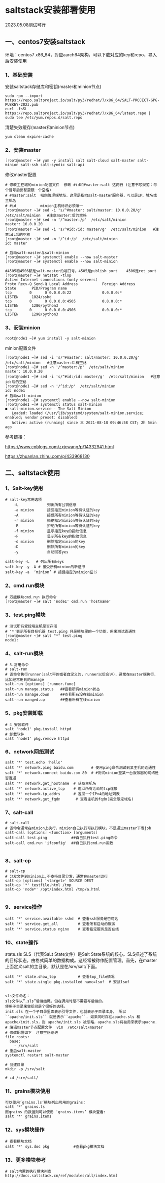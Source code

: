 # saltstack安装部署使用



2023.05.08测试可行

## 一、centos7安装saltstack

环境：centos7 x86_64，对应aarch64架构，可以下载对应的key和repo，导入后安装使用

### 1、基础安装

安装saltstack存储库和密钥(master和minion节点)

```
sudo rpm --import https://repo.saltproject.io/salt/py3/redhat/7/x86_64/SALT-PROJECT-GPG-PUBKEY-2023.pub
curl -fsSL https://repo.saltproject.io/salt/py3/redhat/7/x86_64/latest.repo | sudo tee /etc/yum.repos.d/salt.repo
```



清楚失效缓存(master和minion节点)

```
yum clean expire-cache
```



### 2、安装master

```
[root@master ~]# yum -y install salt salt-cloud salt-master salt-minion salt-ssh salt-syndic salt-api

```



修改master配置

```
# 修改主控端的minion配置文件  修改 #id和#master:salt 这两行 (注意书写规范：每个冒号后面都要跟一个空格)
# #master:salt  指向管理端地址，这里是指向salt-master服务器，可以是IP、域名或主机名
# #id           minion主机标识必须唯一
[root@master ~]# sed -i 's/^#master: salt/master: 10.0.0.20/g' /etc/salt/minion   #注意master:后的空格
[root@master ~]# sed -n '/^master:/p'  /etc/salt/minion
master: 10.0.0.20
[root@master ~]# sed -i 's/^#id:/id: master/g'  /etc/salt/minion   #注意id:后的空格
[root@master ~]# sed -n '/^id:/p'  /etc/salt/minion
id: master

# 启动salt-master与salt-minion
[root@master ~]# systemctl enable --now salt-master
[root@master ~]# systemctl enable --now salt-minion

#4505和4506都是salt-master的端口号，4505是publish_port    4506是ret_port
[root@master ~]# netstat -tlnp
Active Internet connections (only servers)
Proto Recv-Q Send-Q Local Address           Foreign Address         State       PID/Program name    
tcp        0      0 0.0.0.0:22              0.0.0.0:*               LISTEN      1024/sshd           
tcp        0      0 0.0.0.0:4505            0.0.0.0:*               LISTEN      1286/python3        
tcp        0      0 0.0.0.0:4506            0.0.0.0:*               LISTEN      1298/python3

```



### 3、安装minion

```
root@node1 ~]# yum install -y salt-minion
```

minion配置文件

```
[root@node1 ~]# sed -i 's/^#master: salt/master: 10.0.0.20/g' /etc/salt/minion   #注意master:后有空格
[root@node1 ~]# sed -n '/^master:/p'  /etc/salt/minion
master: 10.0.0.20
[root@node1 ~]# sed -i 's/^#id:/id: master/g'  /etc/salt/minion   #注意id:后的空格
[root@node1 ~]# sed -n '/^id:/p'  /etc/salt/minion
id: node1
# 启动salt-minion
[root@node1 ~]# systemctl enable --now salt-minion
[root@node1 ~]# systemctl status salt-minion
● salt-minion.service - The Salt Minion
   Loaded: loaded (/usr/lib/systemd/system/salt-minion.service; enabled; vendor preset: disabled)
   Active: active (running) since 三 2021-08-18 09:46:58 CST; 2h 5min ago

```





参考链接：

https://www.cnblogs.com/zxjcwang/p/14332941.html

https://zhuanlan.zhihu.com/p/433968130



## 二、saltstack使用

### 1、Salt-key使用

```
# salt-key常用选项
    -L             列出所有公钥信息
    -a minion      接受指定minion等待认证的key
    -A             接受所有minion等待认证的key
    -r minion      拒绝指定minion等待认证的key
    -R             拒绝所有minion等待认证的key
    -f minion      显示指定key的指纹信息
    -F             显示所有key的指纹信息
    -d minion      删除指定minion的key
    -D             删除所有minion的key
    -y             自动回答yes

salt-key -L   # 列出所有keys
salt-key -y -A # 接受所有minion的新证书
salt-key -a  ‘minion’ # 接受指定的minion证书

```



### 2、cmd.run模块

```
# 万能模块cmd.run 执行命令
[root@master ~]# salt 'node1' cmd.run 'hostname'
```



### 3、test.ping模块

```
# 测试所有受控端主机是否存活
# '*'表示所有目标机器 test.ping 只是模块里的一个功能，用来测试连通性
[root@master ~]# salt "*" test.ping  
node1:
```



### 4、salt-run模块

```
# 3.常用命令
# salt-run
# 该命令执行runner(salt带的或者自定义的，runner以后会讲)，通常在master端执行，比如经常用到的manage
salt-run [options] [runner.func]
salt-run manage.status   ##查看所有minion状态
salt-run manage.down     ##查看所有没在线minion
salt-run manged.up       ##查看所有在线minion
```



### 5、pkg安装卸载

```
# 4 安装软件
salt 'node1' pkg.install httpd
# 卸载软件
salt 'node1' pkg.remove httpd
```



### 6、network网络测试

```
salt '*' test.echo 'hello'
salt '*' network.ping baidu.com        # 使用ping命令测试到某主机的连通性
salt '*' network.connect baidu.com 80  # #测试minion至某一台服务器的网络是否连通
salt '*' network.get_hostname  # 获取主机名
salt '*' network.active_tcp    # 返回所有活动的tcp连接
salt '*' network.ip_addrs      # 返回一个IPv4的地址列表
salt '*' network.get_fqdn       # 查看主机的fqdn(完全限定域名)
```



### 7、salt-call

```
# salt-call
# 该命令通常在minion上执行，minion自己执行可执行模块，不是通过master下发job
salt-call [options] <function> [arguments]
salt-call test.ping           ##自己执行test.ping命令
salt-call cmd.run 'ifconfig'  ##自己执行cmd.run函数


```



### 8、salt-cp

```
# salt-cp
# 分发文件到minion上,不支持目录分发，通常在master运行
salt-cp [options] '<target>' SOURCE DEST
salt-cp '*' testfile.html /tmp
salt-cp 'node*' /opt/index.html /tmp/a.html


```

### 9、service操作

```
salt '*' service.available sshd  # 查看ssh服务是否可达
salt '*' service.get_all         # 查看所有启动的服务
salt '*' service.status nginx    # 查看指定服务是否在线
```



### 10、state操作



state.sls SLS（代表SaLt State文件）是Salt State系统的核心。SLS描述了系统的目标状态，由格式简单的数据构成。这经常被称作配置管理。首先，在master上面定义salt的主目录，默认是在/srv/salt/下面。

```
salt '*' state.show_top          # 查看top_file情况
salt '*' state.single pkg.installed name=lsof  # 安装lsof


sls文件命名：
sls文件以”.sls”后缀结尾，但在调用时是不需要写后缀的。
使用子目录来做组织是个很好的选择。  
init.sls 在一个子目录里面表示引导文件，也就表示子目录本身， 所以``apache/init.sls`` 就是表示``apache``. 如果同时存在apache.sls 和 apache/init.sls，则 apache/init.sls 被忽略，apache.sls将被用来表示apache.
# 编辑master节点配置文件  vim  /etc/salt/master   
# 修改配置如下  注意空格缩进
file_roots:
  base:
    - /srv/salt
# 重启salt-master
systemctl restart salt-master

# 创建目录
mkdir -p /srv/salt

# cd /srv/salt/
```



### 11、grains模块使用

```
可以使用’grains.ls’模块列出可用的grains：
salt '*' grains.ls
而grains 的数据则可以使用 ‘grains.items’ 模块查看:
salt '*' grains.items
```

### 12、sys模块操作

```
# 查看模块文档
salt '*' sys.doc pkg           #查看pkg模块文档 
```



### 13、更多模块参考

```
# salt内置的执行模块列表
http://docs.saltstack.cn/ref/modules/all/index.html
```







